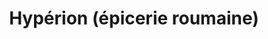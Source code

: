---
title: "Hypérion (épicerie roumaine)"
url: /herblay-sur-seine/hyperion-epicerie-roumaine/
shop: commodité
---